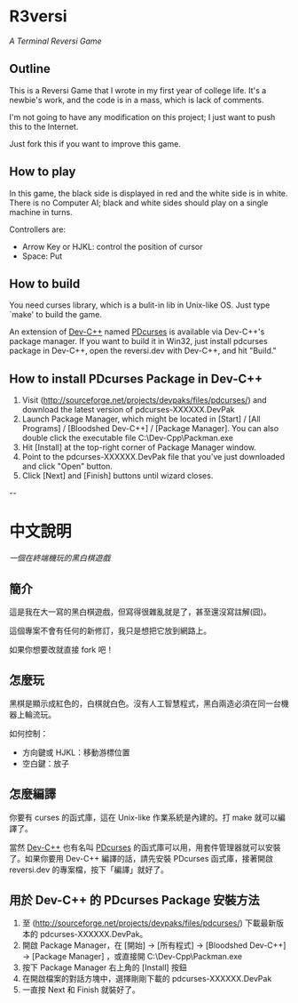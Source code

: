 R3versi
=======

*A Terminal Reversi Game*


Outline
-------

This is a Reversi Game that I wrote in my first year of college life.  It's a newbie's work, and the code is in a mass, which is lack of comments.

I'm not going to have any modification on this project; I just want to push this to the Internet.

Just fork this if you want to improve this game.

How to play
-----------

In this game, the black side is displayed in red and the white side is in white.  There is no Computer AI; black and white sides should play on a single machine in turns.

Controllers are:

* Arrow Key or HJKL: control the position of cursor
* Space: Put

How to build
------------

You need curses library, which is a bulit-in lib in Unix-like OS.  Just type `make' to build the game.

An extension of [Dev-C++](http://www.bloodshed.net/devcpp.html) named [PDcurses](http://pdcurses.sourceforge.net/) is available via Dev-C++'s package manager.  If you want to build it in Win32, just install pdcurses package in Dev-C++, open the reversi.dev with Dev-C++, and hit "Build."

## How to install PDcurses Package in Dev-C++

 1. Visit (http://sourceforge.net/projects/devpaks/files/pdcurses/) and download the latest version of pdcurses-XXXXXX.DevPak
 2. Launch Package Manager, which might be located in [Start] / [All Programs] / [Bloodshed Dev-C++] / [Package Manager]. You can also double click the executable file C:\Dev-Cpp\Packman.exe
 3. Hit [Install] at the top-right corner of Package Manager window.
 4. Point to the pdcurses-XXXXXX.DevPak file that you've just downloaded and click "Open" button.
 5. Click [Next] and [Finish] buttons until wizard closes.

--

中文說明
====

*一個在終端機玩的黑白棋遊戲*

簡介
----

這是我在大一寫的黑白棋遊戲，但寫得很雜亂就是了，甚至還沒寫註解(囧)。

這個專案不會有任何的新修訂，我只是想把它放到網路上。

如果你想要改就直接 fork 吧！

怎麼玩
---

黑棋是顯示成紅色的，白棋就白色。沒有人工智慧程式，黑白兩造必須在同一台機器上輪流玩。

如何控制：

* 方向鍵或 HJKL：移動游標位置
* 空白鍵：放子

怎麼編譯
----

你要有 curses 的函式庫，這在 Unix-like 作業系統是內建的。打 make 就可以編譯了。

當然 [Dev-C++](http://www.bloodshed.net/devcpp.html) 也有名叫 [PDcurses](http://pdcurses.sourceforge.net/)  的函式庫可以用，用套件管理器就可以安裝了。如果你要用 Dev-C++ 編譯的話，請先安裝 PDcurses 函式庫，接著開啟 reversi.dev 的專案檔，按下「編譯」就好了。

## 用於 Dev-C++ 的 PDcurses Package 安裝方法

 1. 至 (http://sourceforge.net/projects/devpaks/files/pdcurses/) 下載最新版本的 pdcurses-XXXXXX.DevPak。
 2. 開啟 Package Manager，在 [開始] → [所有程式] → [Bloodshed Dev-C++] → [Package Manager] ，或直接開 C:\Dev-Cpp\Packman.exe
 3. 按下 Package Manager 右上角的 [Install] 按鈕
 4. 在開啟檔案的對話方塊中，選擇剛剛下載的 pdcurses-XXXXXX.DevPak
 5. 一直按 Next 和 Finish 就裝好了。